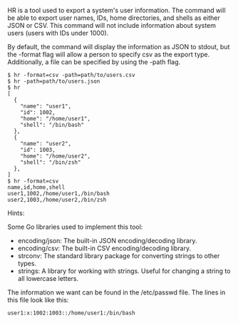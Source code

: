 HR is a tool used to export a system's user information. The command will be able to export user names, IDs, home directories, and shells as either JSON or CSV. This command will not include information about system users (users with IDs under 1000).

By default, the command will display the information as JSON to stdout, but the -format flag will allow a person to specify csv as the export type. Additionally, a file can be specified by using the -path flag.

~~~
$ hr -format=csv -path=path/to/users.csv
$ hr -path=path/to/users.json
$ hr
[
  {
    "name": "user1",
    "id": 1002,
    "home": "/home/user1",
    "shell": "/bin/bash"
  },
  {
    "name": "user2",
    "id": 1003,
    "home": "/home/user2",
    "shell": "/bin/zsh"
  },
]
$ hr -format=csv
name,id,home,shell
user1,1002,/home/user1,/bin/bash
user2,1003,/home/user2,/bin/zsh
~~~

Hints:

Some Go libraries used to implement this tool:

- encoding/json: The built-in JSON encoding/decoding library.
- encoding/csv: The built-in CSV encoding/decoding library.
- strconv: The standard library package for converting strings to other types.
- strings: A library for working with strings. Useful for changing a string to all lowercase letters.

The information we want can be found in the /etc/passwd file. The lines in this file look like this:

~~~
user1:x:1002:1003::/home/user1:/bin/bash
~~~

